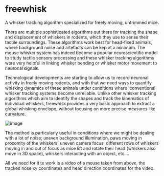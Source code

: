 # freewhisk
A whisker tracking algorithm specialized for freely moving, untrimmed mice. 

There are multiple sophisticated algorithms out there for tracking the shape and displacement of whiskers in rodents, which they use to sense their tactile surroundings. These algorithms work best for head-fixed animals, where background noise and artefacts can be kep at a minimum. The mouse whisker system has indeed become a popular neuroscientific model to study tactile sensory processing and these whisker tracking algorithms were very helpful in linking whisker bending or whisker motor movement to neuronal signals.

Technological developments are starting to allow us to record neuronal activity in freely moving rodents, and with that we need ways to quantify whisking dynamics of these animals under conditions where 'conventional' whisker tracking systems become unreliable. Unlike other whisker tracking algorithms which aim to identify the shapes and track the kinematics of individual whiskers, freewhisk provides a very basic approach to extract a global whisking envelope, without focusing on more precise measures like curvature.

![image](https://user-images.githubusercontent.com/47891330/194781755-fee6b3cf-6a7b-49b6-9da3-fd66385e7b67.png)

The method is particularly useful in conditions where we might be dealing with a lot of noise; uneven background illumination, paws moving in proxomity of the whiskers, uneven camera focus, different rows of whiskers moving in and out of focus as mice lift and rotate their head (whiskers also move in 3D space), whiskers interacting with an object, etc....

All we need for it to work is a video of a mouse taken from above, the tracked nose xy coordinates and head direction coordinates for the video.

